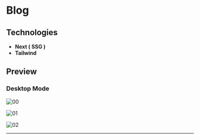 # Blog

## Technologies

- **Next ( SSG )**
- **Tailwind**

## Preview
### Desktop Mode

![00](https://user-images.githubusercontent.com/100797809/228086804-6936db2a-45af-4cf0-be08-3e08fdb9559c.png)

![01](https://user-images.githubusercontent.com/100797809/228086802-60bad4b0-f2ff-4702-a5f3-0e4befa26f0e.png)

![02](https://user-images.githubusercontent.com/100797809/228086799-c29cc51f-7624-44a1-beda-ffaa925d2dd3.png)

---
